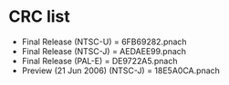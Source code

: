 # CRC list

- Final Release (NTSC-U) = 6FB69282.pnach
- Final Release (NTSC-J) = AEDAEE99.pnach
- Final Release (PAL-E) = DE9722A5.pnach
- Preview (21 Jun 2006) (NTSC-J) = 18E5A0CA.pnach
